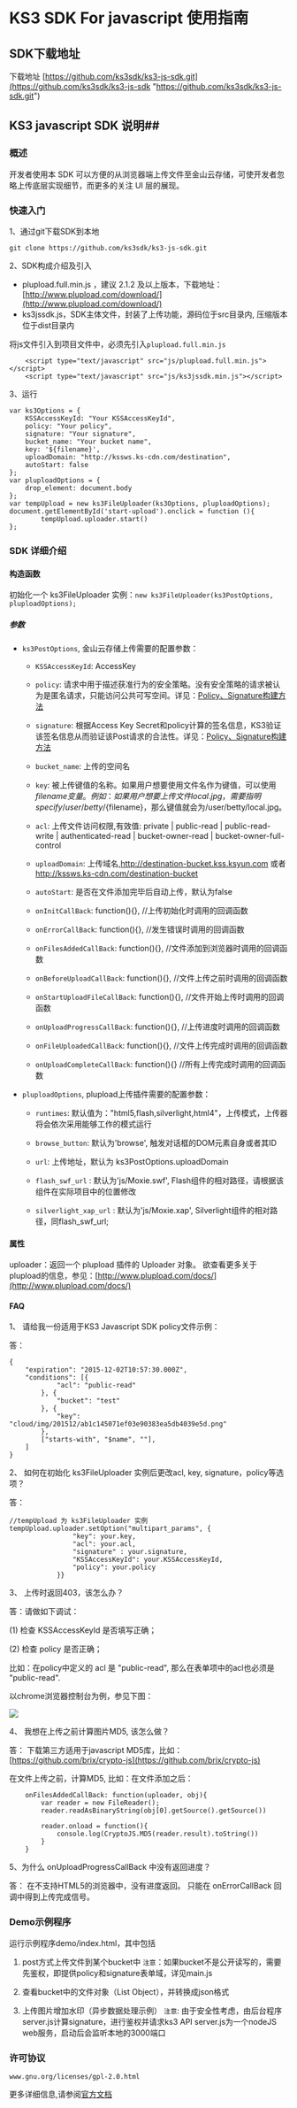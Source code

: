 # KS3 SDK For javascript 使用指南 #

## SDK下载地址 ##
下载地址 [https://github.com/ks3sdk/ks3-js-sdk.git](https://github.com/ks3sdk/ks3-js-sdk "https://github.com/ks3sdk/ks3-js-sdk.git")

## KS3 javascript SDK 说明##

### 概述 ###

开发者使用本 SDK 可以方便的从浏览器端上传文件至金山云存储，可使开发者忽略上传底层实现细节，而更多的关注 UI 层的展现。

### 快速入门 ###

1、通过git下载SDK到本地

`git clone https://github.com/ks3sdk/ks3-js-sdk.git`

2、SDK构成介绍及引入

- plupload.full.min.js ，建议 2.1.2 及以上版本，下载地址：[http://www.plupload.com/download/](http://www.plupload.com/download/)
- ks3jssdk.js，SDK主体文件，封装了上传功能，源码位于src目录内, 压缩版本位于dist目录内

将js文件引入到项目文件中，必须先引入`plupload.full.min.js`


```
	<script type="text/javascript" src="js/plupload.full.min.js"></script>
	<script type="text/javascript" src="js/ks3jssdk.min.js"></script>
```
3、运行

```
var ks3Options = {
    KSSAccessKeyId: "Your KSSAccessKeyId",
    policy: "Your policy",
    signature: "Your signature",
    bucket_name: "Your bucket name",
    key: '${filename}',
    uploadDomain: "http://kssws.ks-cdn.com/destination",
    autoStart: false
};
var pluploadOptions = {
    drop_element: document.body
};
var tempUpload = new ks3FileUploader(ks3Options, pluploadOptions);
document.getElementById('start-upload').onclick = function (){
        tempUpload.uploader.start()
};
```
### SDK 详细介绍 ###
#### 构造函数 ####
初始化一个 ks3FileUploader 实例：`new ks3FileUploader(ks3PostOptions, pluploadOptions);`
##### 参数 #####
- `ks3PostOptions`, 金山云存储上传需要的配置参数：

	- `KSSAccessKeyId`: AccessKey

	- `policy`: 请求中用于描述获准行为的安全策略。没有安全策略的请求被认为是匿名请求，只能访问公共可写空间。详见：[Policy、Signature构建方法](http://ks3.ksyun.com/doc/api/object/post_policy.html)
	
	- `signature`: 根据Access Key Secret和policy计算的签名信息，KS3验证该签名信息从而验证该Post请求的合法性。详见：[Policy、Signature构建方法](http://ks3.ksyun.com/doc/api/object/post_policy.html)
	
    - `bucket_name`: 上传的空间名
    
    - `key`: 被上传键值的名称。如果用户想要使用文件名作为键值，可以使用${filename} 变量。例如：如果用户想要上传文件local.jpg，需要指明specify /user/betty/${filename}，那么键值就会为/user/betty/local.jpg。
            
    - `acl`: 上传文件访问权限,有效值: private | public-read | public-read-write | authenticated-read | bucket-owner-read | bucket-owner-full-control
            
    - `uploadDomain`: 上传域名,http://destination-bucket.kss.ksyun.com 或者 http://kssws.ks-cdn.com/destination-bucket
            
    - `autoStart`: 是否在文件添加完毕后自动上传，默认为false
    
  	- `onInitCallBack`: function(){}, //上传初始化时调用的回调函数
  	
    - `onErrorCallBack`: function(){}, //发生错误时调用的回调函数
    
    - `onFilesAddedCallBack`: function(){}, //文件添加到浏览器时调用的回调函数
    
    - `onBeforeUploadCallBack`: function(){}, //文件上传之前时调用的回调函数
            
    - `onStartUploadFileCallBack`: function(){}, //文件开始上传时调用的回调函数
    
    - `onUploadProgressCallBack`: function(){}, //上传进度时调用的回调函数
    
    - `onFileUploadedCallBack`: function(){}, //文件上传完成时调用的回调函数
    
    - `onUploadCompleteCallBack`: function(){} //所有上传完成时调用的回调函数

- `pluploadOptions`, plupload上传插件需要的配置参数：
	- `runtimes`: 默认值为："html5,flash,silverlight,html4"，上传模式，上传器将会依次采用能够工作的模式运行
	- `browse_button`: 默认为'browse', 触发对话框的DOM元素自身或者其ID
	
	- `url`: 上传地址，默认为 ks3PostOptions.uploadDomain
            
    - `flash_swf_url` : 默认为'js/Moxie.swf', Flash组件的相对路径，请根据该组件在实际项目中的位置修改
    - `silverlight_xap_url` : 默认为'js/Moxie.xap', Silverlight组件的相对路径，同flash_swf_url;
	
#### 属性 ####

uploader：返回一个 plupload 插件的 Uploader 对象。 欲查看更多关于plupload的信息，参见：[http://www.plupload.com/docs/](http://www.plupload.com/docs/)

#### FAQ ####

1、 请给我一份适用于KS3 Javascript SDK policy文件示例：

答：

	{
	    "expiration": "2015-12-02T10:57:30.000Z",
	    "conditions": [{
	            "acl": "public-read"
	        }, {
	            "bucket": "test"
	        }, {
	            "key": "cloud/img/201512/ab1c145071ef03e90383ea5db4039e5d.png"
	        },
	        ["starts-with", "$name", ""],
	    ]
	}

2、 如何在初始化 ks3FileUploader 实例后更改acl, key, signature，policy等选项？

答：

	//tempUpload 为 ks3FileUploader 实例
	tempUpload.uploader.setOption("multipart_params", {
	                "key": your.key,
	                "acl": your.acl,
	                "signature" : your.signature,
	                "KSSAccessKeyId": your.KSSAccessKeyId,
	                "policy": your.policy
	            }}

3、 上传时返回403，该怎么办？

答：请做如下调试：

(1) 检查 KSSAccessKeyId 是否填写正确；

(2) 检查 policy 是否正确；

比如：在policy中定义的 acl 是 "public-read", 那么在表单项中的acl也必须是 "public-read". 

以chrome浏览器控制台为例，参见下图：

![](http://wendangimg.kssws.ks-cdn.com/javascriptsdk.png)

4、 我想在上传之前计算图片MD5, 该怎么做？

答： 下载第三方适用于javascript MD5库，比如：[https://github.com/brix/crypto-js](https://github.com/brix/crypto-js)

在文件上传之前，计算MD5, 比如：在文件添加之后：

        onFilesAddedCallBack: function(uploader, obj){
            var reader = new FileReader();
            reader.readAsBinaryString(obj[0].getSource().getSource())

            reader.onload = function(){
                console.log(CryptoJS.MD5(reader.result).toString())
            }
        }

5、为什么 onUploadProgressCallBack 中没有返回进度？

答： 在不支持HTML5的浏览器中，没有进度返回。 只能在 onErrorCallBack 回调中得到上传完成信号。

### Demo示例程序 ###
运行示例程序demo/index.html，其中包括

1. post方式上传文件到某个bucket中
`注意`：如果bucket不是公开读写的，需要先鉴权，即提供policy和signature表单域，详见main.js

2. 查看bucket中的文件对象（List Object），并转换成json格式

3. 上传图片增加水印（异步数据处理示例）
`注意`: 由于安全性考虑，由后台程序server.js计算signature，进行鉴权并请求ks3 API
server.js为一个nodeJS web服务，启动后会监听本地的3000端口


### 许可协议 ###

	www.gnu.org/licenses/gpl-2.0.html
	
	
更多详细信息,请参阅[官方文档](http://ks3.ksyun.com/doc/api/index.html)